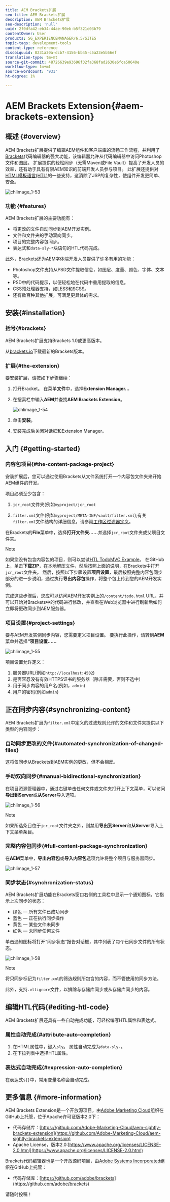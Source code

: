 ```yaml
---
title: AEM Brackets扩展
seo-title: AEM Brackets扩展
description: AEM Brackets扩展
seo-description: 'null'
uuid: 2f0dfa42-eb34-44ae-90eb-b5f321c03b79
contentOwner: User
products: SG_EXPERIENCEMANAGER/6.5/SITES
topic-tags: development-tools
content-type: reference
discoiquuid: 8231a30a-dcb7-4156-bb45-c5a23e5b56ef
translation-type: tm+mt
source-git-commit: 48726639e93696f32fa368fad2630e6fca50640e
workflow-type: tm+mt
source-wordcount: '931'
ht-degree: 1%

---
```



# AEM Brackets Extension{#aem-brackets-extension}

## 概述 {#overview}

AEM Brackets扩展提供了编辑AEM组件和客户端库的流畅工作流程，并利用了[Brackets](https://brackets.io/)代码编辑器的强大功能，该编辑器允许从代码编辑器中访问Photoshop文件和图层。 扩展提供的轻松同步（无需Maven或File Vault）提高了开发人员的效率，还有助于具有有限AEM知识的前端开发人员参与项目。 此扩展还提供对[HTML模板语言(HTL)](https://docs.adobe.com/content/help/zh-Hans/experience-manager-htl/using/overview.html)的一些支持，这消除了JSP的复杂性，使组件开发更简单、安全。

![chlimage_1-53](assets/chlimage_1-53a.png)

### 功能 {#features}

AEM Brackets扩展的主要功能有：

* 将更改的文件自动同步到AEM开发实例。
* 文件和文件夹的手动双向同步。
* 项目的完整内容包同步。
* 表达式和`data-sly-*`块语句的HTL代码完成。

此外，Brackets还为AEM字体端开发人员提供了许多有用的功能：

* Photoshop文件支持从PSD文件提取信息，如图层、度量、颜色、字体、文本等。
* PSD中的代码提示，以便轻松地在代码中重用提取的信息。
* CSS预处理器支持，如LESS和SCSS。
* 还有数百种其他扩展，可满足更具体的需求。

## 安装{#installation}

### 括号{#brackets}

AEM Brackets扩展支持Brackets 1.0或更高版本。

从[brackets.io](https://brackets.io/)下载最新的Brackets版本。

### 扩展{#the-extension}

要安装扩展，请按如下步骤继续：

1. 打开Bracket。 在菜单&#x200B;**文件**&#x200B;中，选择&#x200B;**Extension Manager...**
1. 在搜索栏中输入&#x200B;**AEM**&#x200B;并查找&#x200B;**AEM Brackets Extension**。

   ![chlimage_1-54](assets/chlimage_1-54a.png)

1. 单击&#x200B;**安装**。
1. 安装完成后关闭对话框和Extension Manager。

## 入门 {#getting-started}

### 内容包项目{#the-content-package-project}

安装扩展后，您可以通过使用Brackets从文件系统打开一个内容包文件夹来开始AEM组件的开发。

项目必须至少包含：

1. `jcr_root`文件夹(例如`myproject/jcr_root`

1. `filter.xml`文件(例如`myproject/META-INF/vault/filter.xml`);有关`filter.xml`文件结构的详细信息，请参阅[工作区过滤器定义](https://jackrabbit.apache.org/filevault/filter.html)。

在Brackets的&#x200B;**File**&#x200B;菜单中，选择&#x200B;**打开文件夹……**&#x200B;并选择`jcr_root`文件夹或父项目文件夹。

>[!NOTE]
>
>如果您没有包含内容包的项目，则可以尝试[HTL TodoMVC Example](https://github.com/Adobe-Marketing-Cloud/aem-sightly-sample-todomvc)。 在GitHub上，单击&#x200B;**下载ZIP**，在本地解压文件，然后按照上面的说明，在Brackets中打开`jcr_root`文件夹。 然后，按照以下步骤设置&#x200B;**项目设置**，最后按照完整内容包同步部分的进一步说明，通过执行&#x200B;**导出内容包**&#x200B;操作，将整个包上传到您的AEM开发实例。
>
>完成这些步骤后，您应可以访问AEM开发实例上的`/content/todo.html` URL，并可以开始对Brackets中的代码进行修改，并查看在Web浏览器中进行刷新后如何立即将更改同步到AEM服务器。

### 项目设置{#project-settings}

要与AEM开发实例同步内容，您需要定义项目设置。 要执行此操作，请转到&#x200B;**AEM**&#x200B;菜单并选择&#x200B;**“项目设置……**

![chlimage_1-55](assets/chlimage_1-55a.png)

项目设置允许定义：

1. 服务器URL(例如`http://localhost:4502`)
1. 是否容忍没有有效HTTPS证书的服务器（除非需要，否则不选中）
1. 用于同步内容的用户名(例如，`admin`)
1. 用户的密码(例如`admin`)

## 正在同步内容{#synchronizing-content}

AEM Brackets扩展为`filter.xml`中定义的过滤规则允许的文件和文件夹提供以下类型的内容同步：

### 自动同步更改的文件{#automated-synchronization-of-changed-files}

这将仅同步从Brackets到AEM实例的更改，但不会相反。

### 手动双向同步{#manual-bidirectional-synchronization}

在项目资源管理器中，通过右键单击任何文件或文件夹打开上下文菜单，可以访问&#x200B;**导出到Server**&#x200B;或&#x200B;**从Server**&#x200B;导入选项。

![chlimage_1-56](assets/chlimage_1-56a.png)

>[!NOTE]
>
>如果所选条目位于`jcr_root`文件夹之外，则禁用&#x200B;**导出到Server**&#x200B;和&#x200B;**从Server**&#x200B;导入上下文菜单条目。

### 完整内容包同步{#full-content-package-synchronization}

在&#x200B;**AEM**&#x200B;菜单中，**导出内容包**&#x200B;或&#x200B;**导入内容包**&#x200B;选项允许将整个项目与服务器同步。

![chlimage_1-57](assets/chlimage_1-57a.png)

### 同步状态{#synchronization-status}

AEM Brackets扩展功能在Brackets窗口右侧的工具栏中显示一个通知图标，它指示上次同步的状态：

* 绿色 — 所有文件已成功同步
* 蓝色 — 正在执行同步操作
* 黄色 — 某些文件未同步
* 红色 — 未同步任何文件

单击通知图标将打开“同步状态”报告对话框，其中列表了每个已同步文件的所有状态。

![chlimage_1-58](assets/chlimage_1-58a.png)

>[!NOTE]
>
>将只同步标记为`filter.xml`的筛选规则所包含的内容，而不管使用的同步方法。
>
>此外，支持`.vltignore`文件，以排除与存储库同步或从存储库同步的内容。

## 编辑HTL代码{#editing-htl-code}

AEM Brackets扩展还具有一些自动完成功能，可轻松编写HTL属性和表达式。

### 属性自动完成{#attribute-auto-completion}

1. 在HTML属性中，键入`sly`。 属性自动完成为`data-sly-`。
1. 在下拉列表中选择HTL属性。

### 表达式自动完成{#expression-auto-completion}

在表达式`${}`中，常用变量名称会自动完成。

## 更多信息 {#more-information}

AEM Brackets Extension是一个开放源项目，由[Adobe Marketing Cloud](https://github.com/Adobe-Marketing-Cloud)组织在GitHub上托管，位于Apache许可证版本2.0下：

* 代码存储库：[https://github.com/Adobe-Marketing-Cloud/aem-sightly-brackets-extension](https://github.com/Adobe-Marketing-Cloud/aem-sightly-brackets-extension)
* Apache License，版本2.0:[https://www.apache.org/licenses/LICENSE-2.0.html](https://www.apache.org/licenses/LICENSE-2.0.html)

Brackets代码编辑器也是一个开放源码项目，由[Adobe Systems Incorporated](https://github.com/adobe)组织在GitHub上托管：

* 代码存储库：[https://github.com/adobe/brackets](https://github.com/adobe/brackets)

请随时投稿！
